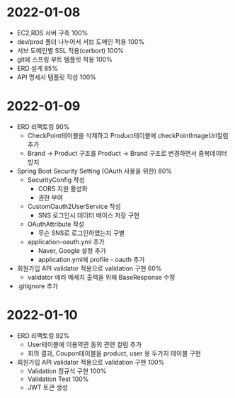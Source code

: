# 2022-01-08
* EC2,RDS 서버 구축 100%
* dev/prod 폴더 나누어서 서브 도메인 적용 100%
* 서브 도메인별 SSL 적용(cerbort) 100%
* git에 스프링 부트 템플릿 적용 100%
* ERD 설계 85%
* API 명세서 템플릿 작성 100%

# 2022-01-09
* ERD 리팩토링 90%
  * CheckPoint테이블을 삭제하고 Product테이블에 checkPointImageUrl컬럼 추가
  * Brand -> Product 구조를 Product -> Brand 구조로 변경하면서 중복데이터 방지
* Spring Boot Security Setting (OAuth 사용을 위한) 80%
  * SecurityConfig 작성
    * CORS 지원 활성화
    * 권한 부여
  * CustomOauth2UserService 작성 
    * SNS 로그인시 데이터 베이스 저장 구현
  * OAuthAttribute 작성
    * 무슨 SNS로 로그인하였는지 구별
  * application-oauth.yml 추가
    * Naver, Google 설정 추가
    * application.yml에 profile - oauth 추가
* 회원가입 API validator 적용으로 validation 구현 60%
  * validator 에러 메세지 출력을 위해 BaseResponse 수정
* .gitignore 추가
  
# 2022-01-10
* ERD 리팩토링 92%
  * User테이블에 이용약관 동의 관련 컬럼 추가
  * 회의 결과, Coupon테이블을 product, user 용 두가지 테이블 구현
* 회원가입 API validator 적용으로 validation 구현 100%
  * Validation 정규식 구현 100%
  * Validation Test 100%
  * JWT 토큰 생성 